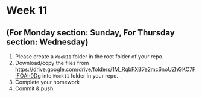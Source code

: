 # Week 11
## (For Monday section: Sunday, For Thursday section: Wednesday)

1. Please create a `Week11` folder in the root folder of your repo.
2. Download/copy the files from https://drive.google.com/drive/folders/1M_RqbFXB7e2mc6noUZhGKC7FIFOAh0Dg into `Week11` folder in your repo. 
3. Complete your homework 
4. Commit & push